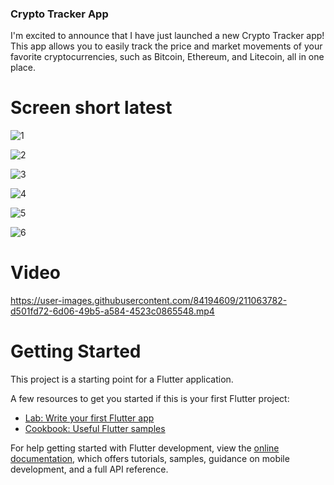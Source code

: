 ### Crypto Tracker App

I'm excited to announce that I have just launched a new Crypto Tracker app! This app allows you to easily track the price and market movements of your favorite cryptocurrencies, such as Bitcoin, Ethereum, and Litecoin, all in one place.


# Screen short latest

![1](https://user-images.githubusercontent.com/84194609/211063894-f80eb9af-f391-4037-acb4-f339902f7690.png)

![2](https://user-images.githubusercontent.com/84194609/211063672-7c99bc77-4424-4711-ba15-bc9dd63776f0.png)

![3](https://user-images.githubusercontent.com/84194609/211063687-d1bc669e-da33-4bea-9308-89ef926ffa97.png)

![4](https://user-images.githubusercontent.com/84194609/211063694-de85d27d-0afe-44a7-9415-16fb63130891.png)

![5](https://user-images.githubusercontent.com/84194609/211063706-3071cd6d-7faa-402b-80ae-8b38cbecdddc.png)

![6](https://user-images.githubusercontent.com/84194609/211063709-122a65cc-7940-42d0-a960-cbec98452311.png)

# Video

https://user-images.githubusercontent.com/84194609/211063782-d501fd72-6d06-49b5-a584-4523c0865548.mp4


# Getting Started

This project is a starting point for a Flutter application.

A few resources to get you started if this is your first Flutter project:

- [Lab: Write your first Flutter app](https://docs.flutter.dev/get-started/codelab)
- [Cookbook: Useful Flutter samples](https://docs.flutter.dev/cookbook)

For help getting started with Flutter development, view the
[online documentation](https://docs.flutter.dev/), which offers tutorials,
samples, guidance on mobile development, and a full API reference.
